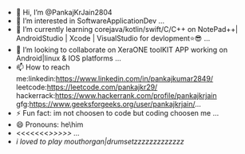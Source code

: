 - 👋 Hi, I’m @PankajKrJain2804
- 👀 I’m interested in SoftwareApplicationDev ...
- 🌱 I’m currently learning corejava/kotlin/swift/C/C++ on NotePad++| AndroidStudio | Xcode | VisualStudio for devlopment⭐😎  ...
- 💞️ I’m looking to collaborate on XeraONE toolKIT APP working on Android|linux & IOS platforms ...
- 📫 How to reach me:linkedin:https://www.linkedin.com/in/pankajkumar2849/
                      leetcode:https://leetcode.com/pankajkr29/
                      hackerrack:https://www.hackerrank.com/profile/pankajkrjain
                      gfg:https://www.geeksforgeeks.org/user/pankajkrjain/...
- ⚡ Fun fact: im not choosen to code but coding choosen me ...
- 😄 Pronouns: he\him
- <<<<<<<<i love jazz music cuz it has some intension that always get clear conceptualized>>>>>> ...
- i loved to play mouthorgan|drumsetzzzzzzzzzzzzz

<!---
PankajKrJain2804/PankajKrJain2804 is a ✨ special ✨ repository because its `README.md` (this file) appears on your GitHub profile.
You can click the Preview link to take a look at your changes.
--->
